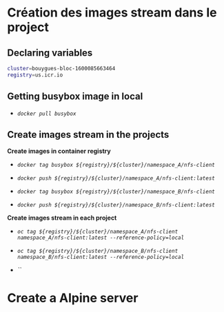 # Création des images stream dans le project

## Declaring variables
```sh
cluster=bouygues-bloc-1600085663464
registry=us.icr.io
```


## **Getting busybox image in local**
* *`docker pull busybox`*

## **Create images stream in the projects**

**Create images in container registry**
* *`docker tag busybox ${registry}/${cluster}/namespace_A/nfs-client`*
* *`docker push ${registry}/${cluster}/namespace_A/nfs-client:latest`*

* *`docker tag busybox ${registry}/${cluster}/namespace_B/nfs-client`*
* *`docker push ${registry}/${cluster}/namespace_B/nfs-client:latest`*

**Create images stream in each project**
* *`oc tag ${registry}/${cluster}/namespace_A/nfs-client namespace_A/nfs-client:latest --reference-policy=local`*

* *`oc tag ${registry}/${cluster}/namespace_B/nfs-client namespace_B/nfs-client:latest --reference-policy=local`*
* *``*
# Create a Alpine server